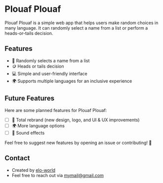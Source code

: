 # Plouaf Plouaf

Plouaf Plouaf is a simple web app that helps users make random choices in many language. It can randomly select a name from a list or perform a heads-or-tails decision.

## Features

- 🎲 Randomly selects a name from a list  
- 🪙 Heads or tails decision  
- 💻 Simple and user-friendly interface  
- 🌍 Supports multiple languages for an inclusive experience

## Future Features

Here are some planned features for Plouaf Plouaf:  

- [ ] 🎨 Total rebrand (new design, logo, and UI & UX improvements)  
- [ ] 🌍 More language options  
- [ ] 🔔 Sound effects
      
Feel free to suggest new features by opening an issue or contributing! 🚀

## Contact

- Created by [elo-world](https://github.com/elo-world)
- Feel free to reach out via [mymail@gmail.com](mailto:elouan.bot+github-contact-plouaf-plouaf@gmail.com?subject=Plouaf%20Plouaf)

